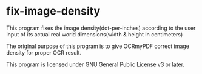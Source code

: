 # fix-image-density
This program fixes the image density(dot-per-inches) according to the user input of its actual real world dimensions(width & height in centimeters)

The original purpose of this program is to give OCRmyPDF correct image density for proper OCR result.

This program is licensed under GNU General Public License v3 or later.
